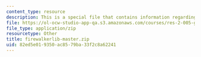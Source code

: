 ```yaml
---
content_type: resource
description: This is a special file that contains information regarding fire walker.
file: https://ol-ocw-studio-app-qa.s3.amazonaws.com/courses/res-2-005-girls-who-build-make-your-own-wearables-workshop-spring-2015/82ed5e019350ac8579ba33f2c8a62241_firewalkerlib-master.zip
file_type: application/zip
resourcetype: Other
title: firewalkerlib-master.zip
uid: 82ed5e01-9350-ac85-79ba-33f2c8a62241
---
```

